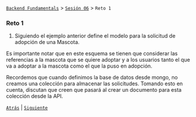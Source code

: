 [`Backend Fundamentals`](../../README.md) > [`Sesión 06`](../README.md) > `Reto 1`

### Reto 1

1. Siguiendo el ejemplo anterior define el modelo para la solicitud de adopción de una Mascota.

Es importante notar que en este esquema se tienen que considerar las referencias a la mascota que se quiere adoptar y a los usuarios tanto el que va a adoptar a la mascota como el que la puso en adopción.

Recordemos que cuando definimos la base de datos desde mongo, no creamos una colección para almacenar las solicitudes. Tomando esto en cuenta, discutan que creen que pasará al crear un documento para esta colección desde la API.


[`Atrás`](../Ejemplo-01) | [`Siguiente`](../Ejemplo-03)
